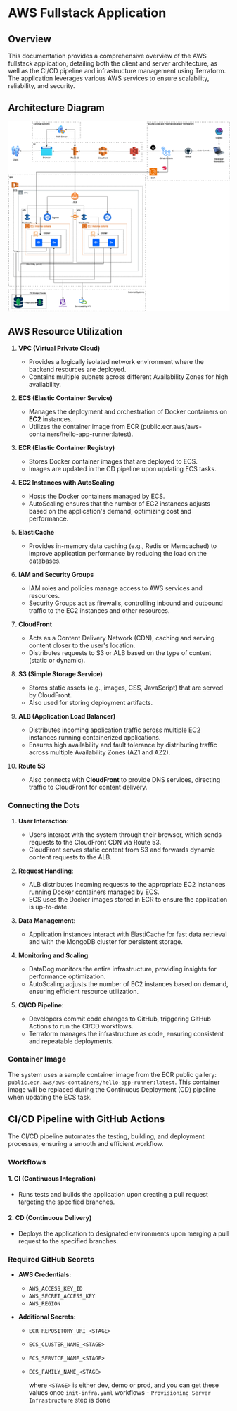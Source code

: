 # AWS Fullstack Application

## Overview

This documentation provides a comprehensive overview of the AWS fullstack application, detailing both the client and server architecture, as well as the CI/CD pipeline and infrastructure management using Terraform. The application leverages various AWS services to ensure scalability, reliability, and security.

## Architecture Diagram
![architecture-diagram](https://raw.githubusercontent.com/99x/product-central-architectures/main/architectures/docs/decisions/aws-fullstack-app/0000-architecture-diagram.png
)

## AWS Resource Utilization

1. **VPC (Virtual Private Cloud)**
   - Provides a logically isolated network environment where the backend resources are deployed.
   - Contains multiple subnets across different Availability Zones for high availability.

2. **ECS (Elastic Container Service)**
   - Manages the deployment and orchestration of Docker containers on **EC2** instances.
   - Utilizes the container image from ECR (public.ecr.aws/aws-containers/hello-app-runner:latest).

3. **ECR (Elastic Container Registry)**
   - Stores Docker container images that are deployed to ECS.
   - Images are updated in the CD pipeline upon updating ECS tasks.

4. **EC2 Instances with AutoScaling**
   - Hosts the Docker containers managed by ECS.
   - AutoScaling ensures that the number of EC2 instances adjusts based on the application's demand, optimizing cost and performance.

5. **ElastiCache**
   - Provides in-memory data caching (e.g., Redis or Memcached) to improve application performance by reducing the load on the databases.

6. **IAM and Security Groups**
    - IAM roles and policies manage access to AWS services and resources.
    - Security Groups act as firewalls, controlling inbound and outbound traffic to the EC2 instances and other resources.

7. **CloudFront**
      - Acts as a Content Delivery Network (CDN), caching and serving content closer to the user's location.
      - Distributes requests to S3 or ALB based on the type of content (static or dynamic).

8. **S3 (Simple Storage Service)**
      - Stores static assets (e.g., images, CSS, JavaScript) that are served by CloudFront.
      - Also used for storing deployment artifacts.

9. **ALB (Application Load Balancer)**
      - Distributes incoming application traffic across multiple EC2 instances running containerized applications.
      - Ensures high availability and fault tolerance by distributing traffic across multiple Availability Zones (AZ1 and AZ2).

9. **Route 53**
    - Also connects with **CloudFront** to provide DNS services, directing traffic to CloudFront for content delivery.

### Connecting the Dots

1. **User Interaction**:
   - Users interact with the system through their browser, which sends requests to the CloudFront CDN via Route 53.
   - CloudFront serves static content from S3 and forwards dynamic content requests to the ALB.

2. **Request Handling**:
   - ALB distributes incoming requests to the appropriate EC2 instances running Docker containers managed by ECS.
   - ECS uses the Docker images stored in ECR to ensure the application is up-to-date.

3. **Data Management**:
   - Application instances interact with ElastiCache for fast data retrieval and with the MongoDB cluster for persistent storage.

4. **Monitoring and Scaling**:
   - DataDog monitors the entire infrastructure, providing insights for performance optimization.
   - AutoScaling adjusts the number of EC2 instances based on demand, ensuring efficient resource utilization.

5. **CI/CD Pipeline**:
   - Developers commit code changes to GitHub, triggering GitHub Actions to run the CI/CD workflows.
   - Terraform manages the infrastructure as code, ensuring consistent and repeatable deployments.

### Container Image
The system uses a sample container image from the ECR public gallery: `public.ecr.aws/aws-containers/hello-app-runner:latest`. This container image will be replaced during the Continuous Deployment (CD) pipeline when updating the ECS task.

## CI/CD Pipeline with GitHub Actions

The CI/CD pipeline automates the testing, building, and deployment processes, ensuring a smooth and efficient workflow.

### Workflows

#### 1. CI (Continuous Integration)
- Runs tests and builds the application upon creating a pull request targeting the specified branches.

#### 2. CD (Continuous Delivery)
- Deploys the application to designated environments upon merging a pull request to the specified branches.

### Required GitHub Secrets

- **AWS Credentials:**
  - `AWS_ACCESS_KEY_ID`
  - `AWS_SECRET_ACCESS_KEY`
  - `AWS_REGION`

- **Additional Secrets:**
  - `ECR_REPOSITORY_URI_<STAGE>`
  - `ECS_CLUSTER_NAME_<STAGE>`
  - `ECS_SERVICE_NAME_<STAGE>`
  - `ECS_FAMILY_NAME_<STAGE>`

    where `<STAGE>` is either dev, demo or prod, and you can get these values once `init-infra.yaml` workflows - `Provisioning Server Infrastructure` step is done